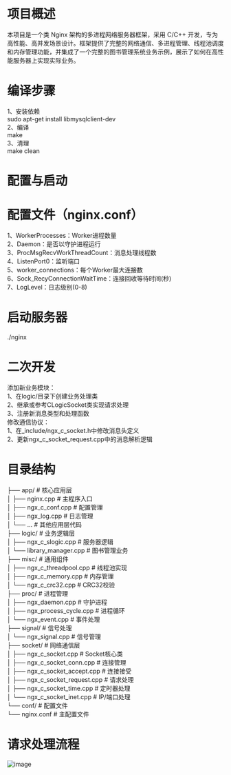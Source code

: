 # 项目概述
本项目是一个类 Nginx 架构的多进程网络服务器框架，采用 C/C++ 开发，专为高性能、高并发场景设计。框架提供了完整的网络通信、多进程管理、线程池调度和内存管理功能，并集成了一个完整的图书管理系统业务示例，展示了如何在高性能服务器上实现实际业务。
# 编译步骤
1、安装依赖  
sudo apt-get install libmysqlclient-dev  
2、编译   
make  
3、清理  
make clean
# 配置与启动
# 配置文件（nginx.conf）
1、WorkerProcesses：Worker进程数量  
2、Daemon：是否以守护进程运行  
3、ProcMsgRecvWorkThreadCount：消息处理线程数  
4、ListenPort0：监听端口  
5、worker_connections：每个Worker最大连接数  
6、Sock_RecyConnectionWaitTime：连接回收等待时间(秒)  
7、LogLevel：日志级别(0-8)  
# 启动服务器
./nginx
# 二次开发
添加新业务模块：  
1、在logic/目录下创建业务处理类  
2、继承或参考CLogicSocket类实现请求处理  
3、注册新消息类型和处理函数  
修改通信协议：  
1、在_include/ngx_c_socket.h中修改消息头定义  
2、更新ngx_c_socket_request.cpp中的消息解析逻辑  
# 目录结构
├── app/ # 核心应用层  
│ ├── nginx.cpp # 主程序入口  
│ ├── ngx_c_conf.cpp # 配置管理  
│ ├── ngx_log.cpp # 日志管理  
│ └── ... # 其他应用层代码  
├── logic/ # 业务逻辑层  
│ ├── ngx_c_slogic.cpp # 服务器逻辑  
│ └── library_manager.cpp # 图书管理业务  
├── misc/ # 通用组件  
│ ├── ngx_c_threadpool.cpp # 线程池实现  
│ ├── ngx_c_memory.cpp # 内存管理  
│ └── ngx_c_crc32.cpp # CRC32校验  
├── proc/ # 进程管理  
│ ├── ngx_daemon.cpp # 守护进程  
│ ├── ngx_process_cycle.cpp # 进程循环  
│ └── ngx_event.cpp # 事件处理  
├── signal/ # 信号处理  
│ └── ngx_signal.cpp # 信号管理  
├── socket/ # 网络通信层  
│ ├── ngx_c_socket.cpp # Socket核心类  
│ ├── ngx_c_socket_conn.cpp # 连接管理  
│ ├── ngx_c_socket_accept.cpp # 连接接受  
│ ├── ngx_c_socket_request.cpp # 请求处理  
│ ├── ngx_c_socket_time.cpp # 定时器处理  
│ └── ngx_c_socket_inet.cpp # IP/端口处理  
└── conf/ # 配置文件  
└── nginx.conf # 主配置文件  
# 请求处理流程    
![image](https://github.com/user-attachments/assets/0ed89f68-e0c7-49f6-af74-7e535b69dbf6)

